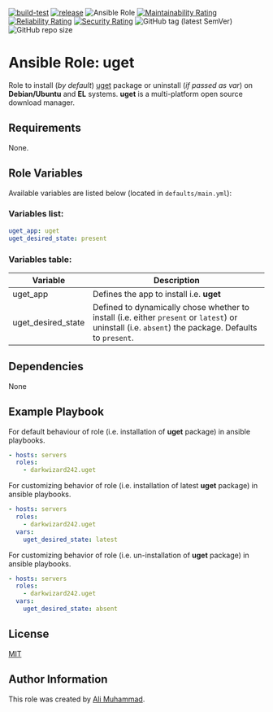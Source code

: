 [![build-test](https://github.com/darkwizard242/ansible-role-uget/workflows/build-and-test/badge.svg?branch=master)](https://github.com/darkwizard242/ansible-role-uget/actions?query=workflow%3Abuild-and-test) [![release](https://github.com/darkwizard242/ansible-role-uget/workflows/release/badge.svg)](https://github.com/darkwizard242/ansible-role-uget/actions?query=workflow%3Arelease) ![Ansible Role](https://img.shields.io/ansible/role/d/darkwizard242/uget) [![Maintainability Rating](https://sonarcloud.io/api/project_badges/measure?project=ansible-role-uget&metric=sqale_rating)](https://sonarcloud.io/dashboard?id=ansible-role-uget) [![Reliability Rating](https://sonarcloud.io/api/project_badges/measure?project=ansible-role-uget&metric=reliability_rating)](https://sonarcloud.io/dashboard?id=ansible-role-uget) [![Security Rating](https://sonarcloud.io/api/project_badges/measure?project=ansible-role-uget&metric=security_rating)](https://sonarcloud.io/dashboard?id=ansible-role-uget) ![GitHub tag (latest SemVer)](https://img.shields.io/github/tag/darkwizard242/ansible-role-uget?label=release) ![GitHub repo size](https://img.shields.io/github/repo-size/darkwizard242/ansible-role-uget?color=orange&style=flat-square)

# Ansible Role: uget

Role to install (_by default_) [uget](https://ugetdm.com/) package or uninstall (_if passed as var_) on **Debian/Ubuntu** and **EL** systems. **uget** is a multi-platform open source download manager.

## Requirements

None.

## Role Variables

Available variables are listed below (located in `defaults/main.yml`):

### Variables list:

```yaml
uget_app: uget
uget_desired_state: present
```

### Variables table:

Variable           | Description
------------------ | ----------------------------------------------------------------------------------------------------------------------------------------------------
uget_app           | Defines the app to install i.e. **uget**
uget_desired_state | Defined to dynamically chose whether to install (i.e. either `present` or `latest`) or uninstall (i.e. `absent`) the package. Defaults to `present`.

## Dependencies

None

## Example Playbook

For default behaviour of role (i.e. installation of **uget** package) in ansible playbooks.

```yaml
- hosts: servers
  roles:
    - darkwizard242.uget
```

For customizing behavior of role (i.e. installation of latest **uget** package) in ansible playbooks.

```yaml
- hosts: servers
  roles:
    - darkwizard242.uget
  vars:
    uget_desired_state: latest
```

For customizing behavior of role (i.e. un-installation of **uget** package) in ansible playbooks.

```yaml
- hosts: servers
  roles:
    - darkwizard242.uget
  vars:
    uget_desired_state: absent
```

## License

[MIT](https://github.com/darkwizard242/ansible-role-uget/blob/master/LICENSE)

## Author Information

This role was created by [Ali Muhammad](https://www.alimuhammad.dev/).
